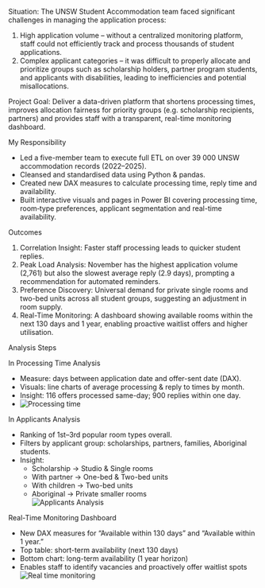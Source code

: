 Situation:
The UNSW Student Accommodation team faced significant challenges in managing the application process:
1.	High application volume – without a centralized monitoring platform, staff could not efficiently track and process thousands of student applications.
2.	Complex applicant categories – it was difficult to properly allocate and prioritize groups such as scholarship holders, partner program students, and applicants with disabilities, leading to inefficiencies and potential misallocations.

Project Goal: Deliver a data-driven platform that shortens processing times, improves allocation fairness for priority groups (e.g. scholarship recipients, partners) and provides staff with a transparent, real-time monitoring dashboard. 

My Responsibility
- Led a five-member team to execute full ETL on over 39 000 UNSW accommodation records (2022–2025).  
- Cleansed and standardised data using Python & pandas.  
- Created new DAX measures to calculate processing time, reply time and availability.  
- Built interactive visuals and pages in Power BI covering processing time, room‐type preferences, applicant segmentation and real-time availability. 

 Outcomes
1. Correlation Insight: Faster staff processing leads to quicker student replies.  
2. Peak Load Analysis: November has the highest application volume (2,761) but also the slowest average reply (2.9 days), prompting a recommendation for automated reminders.  
3. Preference Discovery: Universal demand for private single rooms and two-bed units across all student groups, suggesting an adjustment in room supply.  
4. Real-Time Monitoring: A dashboard showing available rooms within the next 130 days and 1 year, enabling proactive waitlist offers and higher utilisation.  


Analysis Steps

In Processing Time Analysis
   - Measure: days between application date and offer-sent date (DAX).  
   - Visuals: line charts of average processing & reply to times by month.  
   - Insight: 116 offers processed same-day; 900 replies within one day.  
   - ![Processing time ](https://github.com/user-attachments/assets/0dd539b9-1f9c-4235-b928-29334eb6fabf)


In Applicants Analysis
   - Ranking of 1st–3rd popular room types overall.  
   - Filters by applicant group: scholarships, partners, families, Aboriginal students.  
   - Insight:  
     - Scholarship → Studio & Single rooms  
     - With partner → One-bed & Two-bed units  
     - With children → Two-bed units  
     - Aboriginal → Private smaller rooms  
   ![Applicants Analysis](https://github.com/user-attachments/assets/b4b5640b-a05b-4247-9439-6b3d8c98f9c6)


Real-Time Monitoring Dashboard
   - New DAX measures for “Available within 130 days” and “Available within 1 year.”  
   - Top table: short-term availability (next 130 days)  
   - Bottom chart: long-term availability (1 year horizon)  
   - Enables staff to identify vacancies and proactively offer waitlist spots
 ![Real time monitoring](https://github.com/user-attachments/assets/0c5638b5-d4f8-4cd2-9639-67c74ecc70f3)
